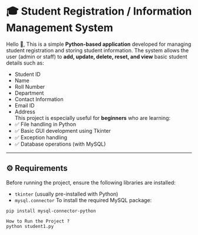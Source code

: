 # 🎓 Student Registration / Information Management System
Hello 👋,
This is a simple **Python-based application** developed for managing student registration and storing student information.
The system allows the user (admin or staff) to **add, update, delete, reset, and view** basic student details such as:
- Student ID  
- Name  
- Roll Number  
- Department  
- Contact Information  
- Email ID  
- Address  
This project is especially useful for **beginners** who are learning:
- ✅ File handling in Python  
- ✅ Basic GUI development using Tkinter  
- ✅ Exception handling  
- ✅ Database operations (with MySQL)
---
## ⚙️ Requirements
Before running the project, ensure the following libraries are installed:
- `tkinter` (usually pre-installed with Python)
- `mysql.connector`
To install the required MySQL package:
```bash(terminal)
pip install mysql-connector-python

How to Run the Project ?
python student1.py
